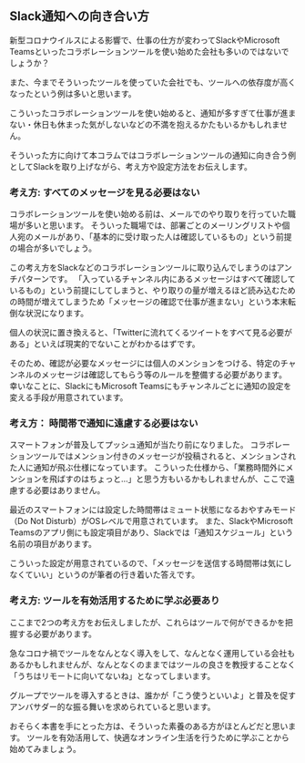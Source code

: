 ## Slack通知への向き合い方

新型コロナウイルスによる影響で、仕事の仕方が変わってSlackやMicrosoft Teamsといったコラボレーションツールを使い始めた会社も多いのではないでしょうか？

また、今までそういったツールを使っていた会社でも、ツールへの依存度が高くなったという例は多いと思います。

こういったコラボレーションツールを使い始めると、通知が多すぎて仕事が進まない・休日も休まった気がしないなどの不満を抱えるかたもいるかもしれません。

そういった方に向けて本コラムではコラボレーションツールの通知に向き合う例としてSlackを取り上げながら、考え方や設定方法をお伝えします。

### 考え方: すべてのメッセージを見る必要はない

コラボレーションツールを使い始める前は、メールでのやり取りを行っていた職場が多いと思います。
そういった職場では、部署ごとのメーリングリストや個人宛のメールがあり、「基本的に受け取った人は確認しているもの」という前提の場合が多いでしょう。

この考え方をSlackなどのコラボレーションツールに取り込んでしまうのはアンチパターンです。
「入っているチャンネル内にあるメッセージはすべて確認しているもの」という前提にしてしまうと、やり取りの量が増えるほど読み込むための時間が増えてしまうため「メッセージの確認で仕事が進まない」という本末転倒な状況になります。

個人の状況に置き換えると、「Twitterに流れてくるツイートをすべて見る必要がある」といえば現実的でないことがわかるはずです。

そのため、確認が必要なメッセージには個人のメンションをつける、特定のチャンネルのメッセージは確認してもらう等のルールを整備する必要があります。
幸いなことに、SlackにもMicrosoft Teamsにもチャンネルごとに通知の設定を変える手段が用意されています。

### 考え方： 時間帯で通知に遠慮する必要はない

スマートフォンが普及してプッシュ通知が当たり前になりました。
コラボレーションツールではメンション付きのメッセージが投稿されると、メンションされた人に通知が飛ぶ仕様になっています。
こういった仕様から、「業務時間外にメンションを飛ばすのはちょっと…」と思う方もいるかもしれませんが、ここで遠慮する必要はありません。

最近のスマートフォンには設定した時間帯はミュート状態になるおやすみモード（Do Not Disturb）がOSレベルで用意されています。
また、SlackやMicrosoft Teamsのアプリ側にも設定項目があり、Slackでは「通知スケジュール」という名前の項目があります。

こういった設定が用意されているので、「メッセージを送信する時間帯は気にしなくていい」というのが筆者の行き着いた答えです。

### 考え方: ツールを有効活用するために学ぶ必要あり

ここまで2つの考え方をお伝えしましたが、これらはツールで何ができるかを把握する必要があります。

急なコロナ禍でツールをなんとなく導入をして、なんとなく運用している会社もあるかもしれませんが、なんとなくのままではツールの良さを教授することなく「うちはリモートに向いてないね」となってしまいます。

グループでツールを導入するときは、誰かが「こう使うといいよ」と普及を促すアンバサダー的な振る舞いを求められていると思います。

おそらく本書を手にとった方は、そういった素養のある方がほとんどだと思います。
ツールを有効活用して、快適なオンライン生活を行うために学ぶことから始めてみましょう。